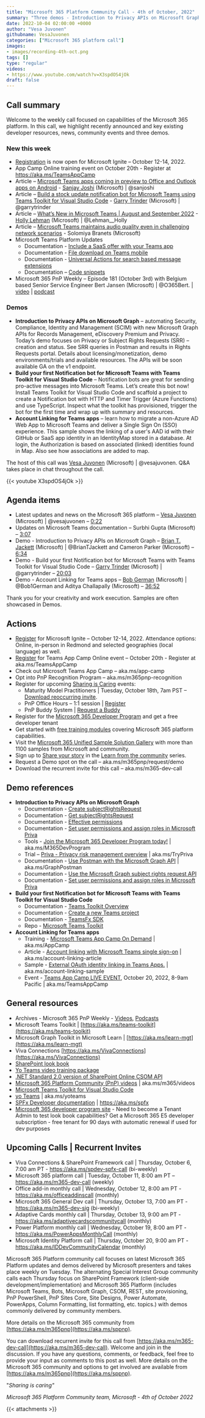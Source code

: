 ```yaml
---
title: "Microsoft 365 Platform Community Call - 4th of October, 2022"  
summary: "Three demos - Introduction to Privacy APIs on Microsoft Graph, Build your first Notification bot for Microsoft Teams with Teams Toolkit for Visual Studio Code, and Account Linking for Teams apps. Register for Microsoft Ignite and Microsoft Teams App Camp. Scan latest documents/recordings."
date: 2022-10-04 02:00:00 +0000
author: "Vesa Juvonen"
githubname: VesaJuvonen
categories: ["Microsoft 365 platform call"]
images:
- images/recording-4th-oct.png
tags: []
type: "regular"
videos:
- https://www.youtube.com/watch?v=X3spdOS4jOk
draft: false
---
```


## Call summary

Welcome to the weekly call focused on capabilities of the Microsoft 365 platform.  In this call, we highlight recently announced and key existing developer resources, news, community events and three demos.

### New this week

* [Registration](https://ignite.microsoft.com) is now open for Microsoft Ignite – October 12-14, 2022.
* App Camp Online training event on October 20th - Register at <https://aka.ms/TeamsAppCamp>
* Article – [Microsoft Teams apps coming in preview to Office and Outlook apps on Android](https://devblogs.microsoft.com/microsoft365dev/microsoft-teams-apps-coming-in-preview-to-office-and-outlook-apps-on-android/) - [Sanjay Joshi](https://twitter.com/sanjoshi) (Microsoft) \| @sanjoshi
* Article – [Build a stock update notification bot for Microsoft Teams using Teams Toolkit for Visual Studio Code](https://devblogs.microsoft.com/microsoft365dev/build-a-stock-update-notification-bot-for-microsoft-teams-using-teams-toolkit-for-visual-studio-code/) - [Garry Trinder](https://twitter.com/garrytrinder) (Microsoft) \| @garrytrinder
* Article – [What’s New in Microsoft Teams \| August and September 2022](https://techcommunity.microsoft.com/t5/microsoft-teams-blog/what-s-new-in-microsoft-teams-august-and-september-2022/ba-p/3641307) - [Holly Lehman](https://twitter.com/Lehman__Holly) (Microsoft) \| @Lehman__Holly
* Article – [Microsoft Teams maintains audio quality even in challenging network scenarios](https://techcommunity.microsoft.com/t5/microsoft-teams-blog/microsoft-teams-maintains-audio-quality-even-in-challenging/ba-p/3640516) - Solomiya Branets (Microsoft)
* Microsoft Teams Platform Updates
    * Documentation - [Include a SaaS offer with your Teams app](https://learn.microsoft.com/microsoftteams/platform/concepts/deploy-and-publish/appsource/prepare/include-saas-offer)
    * Documentation - [File download on Teams mobile](https://learn.microsoft.com/microsoftteams/platform/concepts/device-capabilities/media-capabilities?referrer=whats.new.rssfeed&tabs=mobile#file-download-on-teams-mobile)
    * Documentation - [Universal Actions for search based message extensions](https://learn.microsoft.com/microsoftteams/platform/messaging-extensions/how-to/search-commands/universal-actions-for-search-based-message-extensions)
    * Documentation – [Code snippets](https://learn.microsoft.com/microsoftteams/platform/concepts/device-capabilities/media-capabilities?referrer=whats.new.rssfeed&tabs=mobile#code-snippets)
* Microsoft 365 PnP Weekly – Episode 181 (October 3rd) with Belgium based Senior Service Engineer Bert Jansen (Microsoft) \| @O365Bert. \| [video](https://pnp.github.io/blog/microsoft-365-pnp-weekly/episode-181/) \| [podcast](https://www.podbean.com/media/share/pb-c35mr-12dc349)

### Demos

* **Introduction to Privacy APIs on Microsoft Graph** – automating Security, Compliance, Identity and Management (SCIM) with new Microsoft Graph APIs for Records Management, eDiscovery Premium and Privacy. Today’s demo focuses on Privacy or Subject Rights Requests (SRR) – creation and status. See SRR queries in Postman and results in Rights Requests portal. Details about licensing/monetization, demo environments/trials and available resources. The APIs will be soon available GA on the v1 endpoint.
* **Build your first Notification bot for Microsoft Teams with Teams Toolkit for Visual Studio Code** – Notification bots are great for sending pro-active messages into Microsoft Teams. Let’s create this bot now! Install Teams Toolkit for Visual Studio Code and scaffold a project to create a Notification bot with HTTP and Timer Trigger (Azure Functions) and use TypeScript. Inspect what the toolkit has provisioned, trigger the bot for the first time and wrap up with summary and resources.
* **Account Linking for Teams apps** – learn how to migrate a non-Azure AD Web App to Microsoft Teams and deliver a Single Sign On (SSO) experience. This sample shows the linking of a user's AAD id with their GitHub or SaaS app identity in an IdentityMap stored in a database. At login, the Authorization is based on associated (linked) identities found in Map. Also see how associations are added to map.

The host of this call was [Vesa Juvonen](http://twitter.com/vesajuvonen) (Microsoft) \| @vesajuvonen. Q&A takes place in chat throughout the call.

{{< youtube X3spdOS4jOk >}}

## Agenda items

* Latest updates and news on the Microsoft 365 platform – [Vesa Juvonen](http://twitter.com/vesajuvonen) (Microsoft) \| @vesajuvonen – [0:22](https://youtu.be/X3spdOS4jOk?t=22)
* Updates on Microsoft Teams documentation – Surbhi Gupta (Microsoft) – [3:07](https://youtu.be/X3spdOS4jOk?t=187)
* Demo - Introduction to Privacy APIs on Microsoft Graph – [Brian T. Jackett](https://twitter.com/BrianTJackett) (Microsoft) \| @BrianTJackett and Cameron Parker (Microsoft) – [6:34](https://youtu.be/X3spdOS4jOk?t=394)
* Demo - Build your first Notification bot for Microsoft Teams with Teams Toolkit for Visual Studio Code – [Garry Trinder](https://twitter.com/garrytrinder) (Microsoft) \| @garrytrinder – [20:03](https://youtu.be/X3spdOS4jOk?t=1203)
* Demo - Account Linking for Teams apps – [Bob German](https://twitter.com/Bob1German) (Microsoft) \| @Bob1German and Aditya Challapally (Microsoft) – [36:52](https://youtu.be/X3spdOS4jOk?t=2212)

Thank you for your creativity and work execution. Samples are often showcased in Demos.

## Actions

* [Register](https://ignite.microsoft.com) for Microsoft Ignite – October 12-14, 2022. Attendance options: Online, in-person in Redmond and selected geographies (local language) as well.
* [Register](https://aka.ms/TeamsAppCamp) for Teams App Camp Online event – October 20th - Register at aka.ms/TeamsAppCamp
* Check out Microsoft Teams App Camp – aka.ms/app-camp
* Opt into PnP Recognition Program – aka.ms/m365pnp-recognition
* Register for upcoming [Sharing is Caring](https://pnp.github.io/sharing-is-caring/) events:
    * Maturity Model Practitioners \| Tuesday, October 18th, 7am PST – [Download reoccurring invite](https://aka.ms/mm4m365/invite).
    * PnP Office Hours – 1:1 session \| [Register](https://outlook.office365.com/owa/calendar/PnPSharingisCaring@warner.digital/bookings/)
    * PnP Buddy System \| [Request a Buddy](https://forms.office.com/Pages/ResponsePage.aspx?id=KtIy2vgLW0SOgZbwvQuRaXDXyCl9DkBHq4A2OG7uLpdUMjRRUVg4NElZUUJLTEY1TVVSVDJFRFpLRS4u)
* Register for the [Microsoft 365 Developer Program](https://aka.ms/m365/devprogram) and get a free developer tenant
* Get started with [free training modules](https://aka.ms/m365/dev/learn) covering Microsoft 365 platform capabilities.
* Visit the [Microsoft 365 Unified Sample Solution Gallery](https://adoption.microsoft.com/sample-solution-gallery) with more than 1100 samples from Microsoft and community.
* Sign up to [Share your story](https://aka.ms/share-your-story) in the [Learn from the community](https://aka.ms/LearnFromTheCommunity/ThisWeek) series.
* Request a Demo spot on the call – aka.ms/m365pnp/request/demo
* Download the recurrent invite for this call – aka.ms/m365-dev-call

## Demo references

* **Introduction to Privacy APIs on Microsoft Graph**
    * Documentation - [Create subjectRightsRequest](https://learn.microsoft.com/graph/api/subjectrightsrequest-post)
    * Documentation - [Get subjectRightsRequest](https://learn.microsoft.com/graph/api/subjectrightsrequest-get)
    * Documentation - [Effective permissions](https://learn.microsoft.com/graph/auth/auth-concepts?context=graph%2Fapi%2F1.0&view=graph-rest-1.0#effective-permissions)
    * Documentation - [Set user permissions and assign roles in Microsoft Priva](https://learn.microsoft.com/privacy/priva/priva-permissions)
    * Tools - [Join the Microsoft 365 Developer Program today!](https://developer.microsoft.com/microsoft-365/dev-program) \| aka.ms/M365DevProgram
    * Trial – [Priva - Privacy risk management overview](https://compliance.microsoft.com/privacymgmtoverview) \| aka.ms/TryPriva
    * Documentation - [Use Postman with the Microsoft Graph API](https://learn.microsoft.com/graph/use-postman) \| aka.ms/GraphPostman
    * Documentation - [Use the Microsoft Graph subject rights request API](https://learn.microsoft.com/graph/api/resources/subjectrightsrequest-subjectrightsrequestapioverview)
    * Documentation - [Set user permissions and assign roles in Microsoft Priva](https://learn.microsoft.com/privacy/priva/priva-permissions)
* **Build your first Notification bot for Microsoft Teams with Teams Toolkit for Visual Studio Code**
    * Documentation - [Teams Toolkit Overview](https://learn.microsoft.com/microsoftteams/platform/toolkit/teams-toolkit-fundamentals?pivots=visual-studio-code)
    * Documentation - [Create a new Teams project](https://learn.microsoft.com/microsoftteams/platform/toolkit/create-new-project?pivots=visual-studio-code)
    * Documentation - [TeamsFx SDK](https://learn.microsoft.com/microsoftteams/platform/toolkit/teamsfx-sdk)
    * Repo - [Microsoft Teams Toolkit](https://github.com/OfficeDev/TeamsFx)
* **Account Linking for Teams apps**
    * Training - [Microsoft Teams App Camp On Demand](https://microsoft.github.io/app-camp/) \| aka.ms/AppCamp
    * Article - [Account linking with Microsoft Teams single sign-on](https://devblogs.microsoft.com/microsoft365dev/account-linking-with-microsoft-teams-single-sign-on/) \| aka.ms/account-linking-article
    * Sample - [External OAuth identity linking in Teams Apps.](https://github.com/OfficeDev/Microsoft-Teams-Samples/tree/main/samples/account-linking/csharp) \| aka.ms/account-linking-sample
    * Event - [Teams App Camp LIVE EVENT](https://learn.microsoft.com/events/learn-events/microsoftteamsappcamp), October 20, 2022, 8-9am Pacific \| aka.ms/TeamsAppCamp

## General resources

* Archives - Microsoft 365 PnP Weekly - [Videos](https://www.youtube.com/playlist?list=PLR9nK3mnD-OVYI-St_CBiFfuL4CZbBpkC), [Podcasts](https://pnpweekly.podbean.com/)
* Microsoft Teams Toolkit | [https://aka.ms/teams-toolkit](https://aka.ms/teams-toolkit)
* Microsoft Graph Toolkit in Microsoft Learn | [https://aka.ms/learn-mgt](https://aka.ms/learn-mgt)
* Viva Connections [https://aka.ms/VivaConnections](https://aka.ms/VivaConnections)
* [SharePoint look book](https://lookbook.microsoft.com/?WT.mc_id=m365-24198-cxa)
* [Yo Teams video training package](https://aka.ms/yoteams-training)
* [.NET Standard 2.0 version of SharePoint Online CSOM API](https://developer.microsoft.com/microsoft-365/blogs/net-standard-version-of-sharepoint-online-csom-apis?WT.mc_id=m365-24198-cxa)
* [Microsoft 365 Platform Community (PnP) videos](https://aka.ms/m365/videos) | aka.ms/m365/videos
* [Microsoft Teams Toolkit for Visual Studio Code](https://marketplace.visualstudio.com/items?itemName=TeamsDevApp.ms-teams-vscode-extension)
* [yo Teams](https://aka.ms/yoteams) | aka.ms/yoteams
* [SPFx Developer documentation](https://aka.ms/spfx) | <https://aka.ms/spfx>
* [Microsoft 365 developer program site](https://developer.microsoft.com/office/dev-program?WT.mc_id=m365-24198-cxa) - Need to become a Tenant Admin to test look book capabilities? Get a Microsoft 365 E5 developer subscription - free tenant for 90 days with automatic renewal if used for dev purposes

## Upcoming Calls | Recurrent Invites

* Viva Connections & SharePoint Framework call \| Thursday, October 6, 7:00 am PT - <https://aka.ms/spdev-spfx-call> (bi-weekly)
* Microsoft 365 platform call \| Tuesday, October 11, 8:00 am PT – <https://aka.ms/m365-dev-call> (weekly)
* Office add-in monthly call \| Wednesday, October 12, 8:00 am PT - <https://aka.ms/officeaddinscall> (monthly)
* Microsoft 365 General Dev call \| Thursday, October 13, 7:00 am PT - <https://aka.ms/m365-dev-sig> (bi-weekly)
* Adaptive Cards monthly call \| Thursday, October 13, 9:00 am PT - <https://aka.ms/adaptivecardscommunitycall> (monthly)
* Power Platform monthly call \| Wednesday, October 19, 8:00 am PT - <https://aka.ms/PowerAppsMonthlyCall> (monthly)
* Microsoft Identity Platform call \| Thursday, October 20, 9:00 am PT - <https://aka.ms/IDDevCommunityCalendar> (monthly)

Microsoft 365 Platform community call focuses on latest Microsoft 365 Platform updates and demos delivered by Microsoft presenters and takes place weekly on Tuesday.  The alternating Special Interest Group community calls each Thursday focus on SharePoint Framework (client-side development/implementation) and Microsoft 365 Platform (includes Microsoft Teams, Bots, Microsoft Graph, CSOM, REST, site provisioning, PnP PowerShell, PnP Sites Core, Site Designs, Power Automate, PowerApps, Column Formatting, list formatting, etc. topics.) with demos commonly delivered by community members.

More details on the Microsoft 365 community from [https://aka.ms/m365pnp](https://aka.ms/sppnp).

You can download recurrent invite for this call from [https://aka.ms/m365-dev-call](https://aka.ms/m365-dev-call).  Welcome and join in the discussion. If you have any questions, comments, or feedback, feel free to provide your input as comments to this post as well. More details on the Microsoft 365 community and options to get involved are available from [https://aka.ms/m365pnp](https://aka.ms/sppnp).


&quot;_Sharing is caring&quot;_

_Microsoft 365 Platform Community team, Microsoft - 4th of October 2022_

{{< attachments >}}

